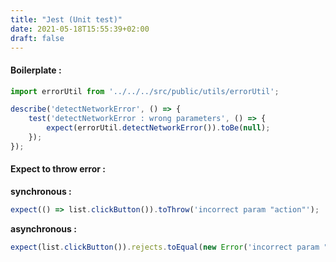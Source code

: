 ```yaml
---
title: "Jest (Unit test)"
date: 2021-05-18T15:55:39+02:00
draft: false
---
```


#### Boilerplate : 

```Javascript
import errorUtil from '../../../src/public/utils/errorUtil';

describe('detectNetworkError', () => {
    test('detectNetworkError : wrong parameters', () => {
        expect(errorUtil.detectNetworkError()).toBe(null);
    });
});
```


#### Expect to throw error : 

**synchronous :**

```Javascript
expect(() => list.clickButton()).toThrow('incorrect param "action"');
```

**asynchronous :**
```Javascript
expect(list.clickButton()).rejects.toEqual(new Error('incorrect param "action"'));
```